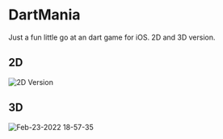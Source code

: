 # DartMania

Just a fun little go at an dart game for iOS. 
2D and 3D version.

## 2D
![2D Version](https://user-images.githubusercontent.com/16197745/155379156-7a433a87-de16-436b-9592-e883e8a37d04.gif)

## 3D
![Feb-23-2022 18-57-35](https://user-images.githubusercontent.com/16197745/155379350-2c535745-7fcb-4a38-8c1b-ecaafc1e8f6e.gif)
